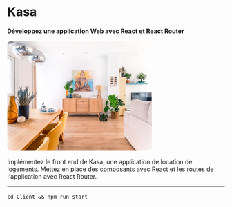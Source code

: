 # Kasa

**Développez une application Web avec React et React Router**

![Logo](/src/design/Rectangle%201.png "KASA, P11")

Implémentez le front end de Kasa, une application de location de logements. Mettez en place des composants avec React et les routes de l'application avec React Router.

---

`cd Client && npm run start `
